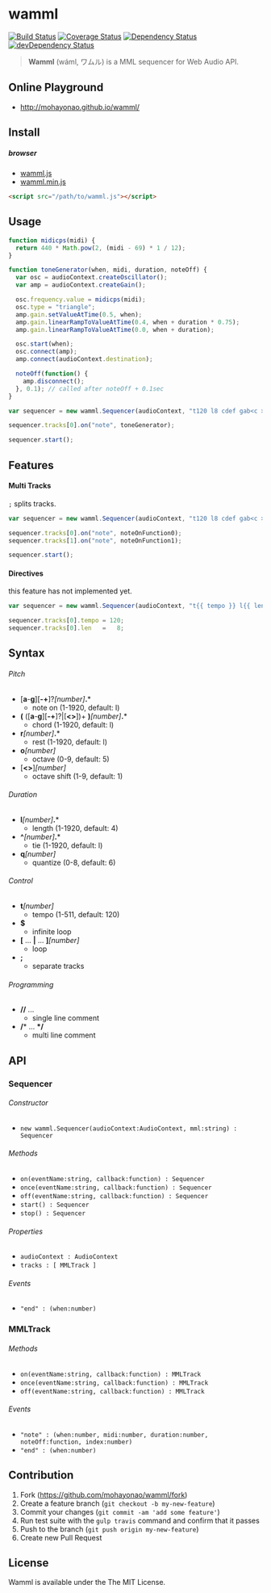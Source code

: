 # wamml
[![Build Status](http://img.shields.io/travis/mohayonao/wamml.svg?style=flat)](https://travis-ci.org/mohayonao/wamml)
[![Coverage Status](http://img.shields.io/coveralls/mohayonao/wamml.svg?style=flat)](https://coveralls.io/r/mohayonao/wamml?branch=master)
[![Dependency Status](http://img.shields.io/david/mohayonao/wamml.svg?style=flat)](https://david-dm.org/mohayonao/wamml)
[![devDependency Status](http://img.shields.io/david/dev/mohayonao/wamml.svg?style=flat)](https://david-dm.org/mohayonao/wamml)

> **Wamml** (wáml, ワムル) is a MML sequencer for Web Audio API.

## Online Playground

  - http://mohayonao.github.io/wamml/

## Install

##### browser

  - [wamml.js](mohayonao.github.io/wamml/build/wamml.js)
  - [wamml.min.js](mohayonao.github.io/wamml/build/wamml.min.js)

```html
<script src="/path/to/wamml.js"></script>
```

## Usage

```javascript
function midicps(midi) {
  return 440 * Math.pow(2, (midi - 69) * 1 / 12);
}

function toneGenerator(when, midi, duration, noteOff) {
  var osc = audioContext.createOscillator();
  var amp = audioContext.createGain();

  osc.frequency.value = midicps(midi);
  osc.type = "triangle";
  amp.gain.setValueAtTime(0.5, when);
  amp.gain.linearRampToValueAtTime(0.4, when + duration * 0.75);
  amp.gain.linearRampToValueAtTime(0.0, when + duration);

  osc.start(when);
  osc.connect(amp);
  amp.connect(audioContext.destination);

  noteOff(function() {
    amp.disconnect();
  }, 0.1); // called after noteOff + 0.1sec
}

var sequencer = new wamml.Sequencer(audioContext, "t120 l8 cdef gab<c >");

sequencer.tracks[0].on("note", toneGenerator);

sequencer.start();
```

## Features

#### Multi Tracks

`;` splits tracks.

```javascript
var sequencer = new wamml.Sequencer(audioContext, "t120 l8 cdef gab<c >; t120 l8 gab<c defg >");

sequencer.tracks[0].on("note", noteOnFunction0);
sequencer.tracks[1].on("note", noteOnFunction1);

sequencer.start();
```

#### Directives

this feature has not implemented yet.

```javascript
var sequencer = new wamml.Sequencer(audioContext, "t{{ tempo }} l{{ len }} cdef gab<c >");

sequencer.tracks[0].tempo = 120;
sequencer.tracks[0].len   =   8;
```

## Syntax

###### Pitch

  - [**a**-**g**][**-+**]?_[number]_**.***
    - note on (1-1920, default: l)
  - **(** ([**a**-**g**][**-+**]?|[**<>**])+ **)**_[number]_**.***
    - chord (1-1920, default: l)
  - **r**_[number]_**.***
    - rest (1-1920, default: l)
  - **o**_[number]_
    - octave (0-9, default: 5)
  - [**<>**]_[number]_
    - octave shift (1-9, default: 1)

###### Duration

  - **l**_[number]_**.***
    - length (1-1920, default: 4)
  - **^**_[number]_**.***
    - tie (1-1920, default: l)
  - **q**_[number]_
    - quantize (0-8, default: 6)

###### Control

  - **t**_[number]_
    - tempo (1-511, default: 120)
  - **$**
    - infinite loop
  - **[** ... **|** ... **]**_[number]_
    - loop
  - **;**
    - separate tracks

###### Programming

  - **//** ...
    - single line comment
  - **/*** ... **\*/**
    - multi line comment

## API

### Sequencer

###### Constructor

  - `new wamml.Sequencer(audioContext:AudioContext, mml:string) : Sequencer`

###### Methods

  - `on(eventName:string, callback:function) : Sequencer`
  - `once(eventName:string, callback:function) : Sequencer`
  - `off(eventName:string, callback:function) : Sequencer`
  - `start() : Sequencer`
  - `stop() : Sequencer`

###### Properties

  - `audioContext : AudioContext`
  - `tracks : [ MMLTrack ]`

###### Events

  - `"end" : (when:number)`

### MMLTrack

###### Methods

  - `on(eventName:string, callback:function) : MMLTrack`
  - `once(eventName:string, callback:function) : MMLTrack`
  - `off(eventName:string, callback:function) : MMLTrack`

###### Events

  - `"note" : (when:number, midi:number, duration:number, noteOff:function, index:number)`
  - `"end" : (when:number)`

## Contribution

  1. Fork (https://github.com/mohayonao/wamml/fork)
  1. Create a feature branch (`git checkout -b my-new-feature`)
  1. Commit your changes (`git commit -am 'add some feature'`)
  1. Run test suite with the `gulp travis` command and confirm that it passes
  1. Push to the branch (`git push origin my-new-feature`)
  1. Create new Pull Request

## License

Wamml is available under the The MIT License.
